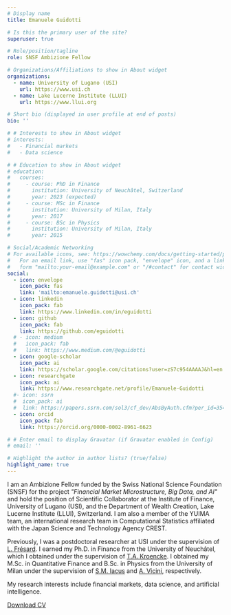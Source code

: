 ```yaml
---
# Display name
title: Emanuele Guidotti

# Is this the primary user of the site?
superuser: true

# Role/position/tagline
role: SNSF Ambizione Fellow

# Organizations/Affiliations to show in About widget
organizations:
  - name: University of Lugano (USI)
    url: https://www.usi.ch
  - name: Lake Lucerne Institute (LLUI)
    url: https://www.llui.org

# Short bio (displayed in user profile at end of posts)
bio: ''

# # Interests to show in About widget
# interests:
#   - Financial markets
#   - Data science

# # Education to show in About widget
# education:
#   courses:
#     - course: PhD in Finance
#       institution: University of Neuchâtel, Switzerland
#       year: 2023 (expected)
#     - course: MSc in Finance
#       institution: University of Milan, Italy
#       year: 2017
#     - course: BSc in Physics
#       institution: University of Milan, Italy
#       year: 2015

# Social/Academic Networking
# For available icons, see: https://wowchemy.com/docs/getting-started/page-builder/#icons
#   For an email link, use "fas" icon pack, "envelope" icon, and a link in the
#   form "mailto:your-email@example.com" or "/#contact" for contact widget.
social:
  - icon: envelope
    icon_pack: fas
    link: 'mailto:emanuele.guidotti@usi.ch'
  - icon: linkedin
    icon_pack: fab
    link: https://www.linkedin.com/in/eguidotti
  - icon: github
    icon_pack: fab
    link: https://github.com/eguidotti
  # - icon: medium
  #   icon_pack: fab
  #   link: https://www.medium.com/@eguidotti
  - icon: google-scholar
    icon_pack: ai
    link: https://scholar.google.com/citations?user=zS7c954AAAAJ&hl=en
  - icon: researchgate
    icon_pack: ai
    link: https://www.researchgate.net/profile/Emanuele-Guidotti
  #- icon: ssrn
  #  icon_pack: ai
  #  link: https://papers.ssrn.com/sol3/cf_dev/AbsByAuth.cfm?per_id=3542050
  - icon: orcid
    icon_pack: fab
    link: https://orcid.org/0000-0002-8961-6623

# # Enter email to display Gravatar (if Gravatar enabled in Config)
# email: ''

# Highlight the author in author lists? (true/false)
highlight_name: true
---
```


I am an Ambizione Fellow funded by the Swiss National Science Foundation (SNSF) for the project *"Financial Market Microstructure, Big Data, and AI"* and hold the position of Scientific Collaborator at the Institute of Finance, University of Lugano (USI), and the Department of Wealth Creation, Lake Lucerne Institute (LLUI), Switzerland. I am also a member of the YUIMA team, an international research team in Computational Statistics affiliated with the Japan Science and Technology Agency CREST.

Previously, I was a postdoctoral researcher at USI under the supervision of [L. Frésard](https://scholar.google.ch/citations?user=ktC1pPAAAAAJ&hl=en). I earned my Ph.D. in Finance from the University of Neuchâtel, which I obtained under the supervision of [T.A. Kroencke](https://scholar.google.com/citations?user=Ca_UmBoAAAAJ&hl=en). I obtained my M.Sc. in Quantitative Finance and B.Sc. in Physics from the University of Milan under the supervision of [S.M. Iacus](https://scholar.google.com/citations?user=JBs9tJ4AAAAJ&hl=en) and [A. Vicini](https://scholar.google.it/citations?user=-LV8m-oAAAAJ&hl=en), respectively. 

My research interests include financial markets, data science, and artificial intelligence. 

[Download CV](uploads/cv.pdf)
